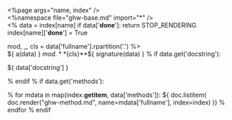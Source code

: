 <%page args="name, index" />\
<%namespace file="ghw-base.md" import="*" />\
<%
data = index[name]
if data['__done__']:
    return STOP_RENDERING
index[name]['__done__'] = True

mod, _, cls = data['fullname'].rpartition('.')
%>\
${ a(data) }
${ mod }.**${cls}**${ signature(data) }
% if data.get('docstring'):

${ data['docstring'] }

% endif
% if data.get('methods'):

% for mdata in map(index.__getitem__, data['methods']):
${ doc.listitem(
    doc.render("ghw-method.md", name=mdata['fullname'], index=index)
)}
% endfor
% endif